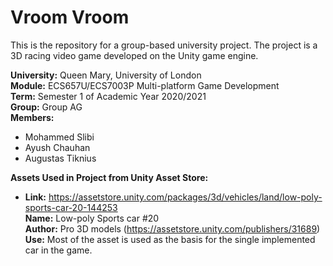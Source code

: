 # Vroom Vroom

This is the repository for a group-based university project. The project is a 3D racing video game developed on the Unity game engine.

**University:** Queen Mary, University of London \
**Module:** ECS657U/ECS7003P Multi-platform Game Development \
**Term:** Semester 1 of Academic Year 2020/2021 \
**Group:** Group AG \
**Members:**
- Mohammed Slibi
- Ayush Chauhan
- Augustas Tiknius

**Assets Used in Project from Unity Asset Store:**
- **Link:** https://assetstore.unity.com/packages/3d/vehicles/land/low-poly-sports-car-20-144253 \
  **Name:** Low-poly Sports car #20 \
  **Author:** Pro 3D models (https://assetstore.unity.com/publishers/31689) \
  **Use:** Most of the asset is used as the basis for the single implemented car in the game.
